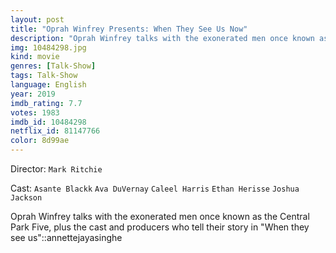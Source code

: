 ```yaml
---
layout: post
title: "Oprah Winfrey Presents: When They See Us Now"
description: "Oprah Winfrey talks with the exonerated men once known as the Central Park Five, plus the cast and producers who tell their story in When they see us::annettejayasinghe.."
img: 10484298.jpg
kind: movie
genres: [Talk-Show]
tags: Talk-Show 
language: English
year: 2019
imdb_rating: 7.7
votes: 1983
imdb_id: 10484298
netflix_id: 81147766
color: 8d99ae
---
```

Director: `Mark Ritchie`  

Cast: `Asante Blackk` `Ava DuVernay` `Caleel Harris` `Ethan Herisse` `Joshua Jackson` 

Oprah Winfrey talks with the exonerated men once known as the Central Park Five, plus the cast and producers who tell their story in "When they see us"::annettejayasinghe